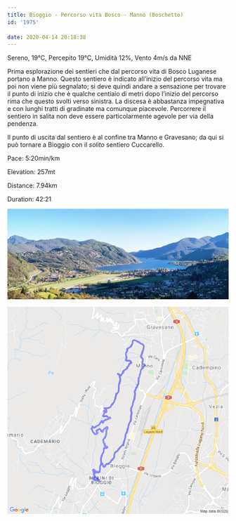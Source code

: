 ```yaml
---
title: Bioggio - Percorso vita Bosco - Manno (Boschetto)
id: '1975'

date: 2020-04-14 20:18:38
---
```


Sereno, 19°C, Percepito 19°C, Umidità 12%, Vento 4m/s da NNE

Prima esplorazione dei sentieri che dal percorso vita di Bosco Luganese portano a Manno. Questo sentiero è indicato all’inizio del percorso vita ma poi non viene più segnalato; si deve quindi andare a sensazione per trovare il punto di inizio che è qualche centiaio di metri dopo l’inizio del percorso rima che questo svolti verso sinistra. La discesa è abbastanza impegnativa e con lunghi tratti di gradinate ma comunque piacevole. Percorrere il sentiero in salita non deve essere particolarmente agevole per via della pendenza.

Il punto di uscita dal sentiero è al confine tra Manno e Gravesano; da qui si può tornare a Bioggio con il _solito_ sentiero Cuccarello.

Pace: 5:20min/km

Elevation: 257mt

Distance: 7.94km

Duration: 42:21

![image](/images/2021/08/IMG_1909.jpg)

 
![image](/images/2021/08/20200414-activity-map.png)

